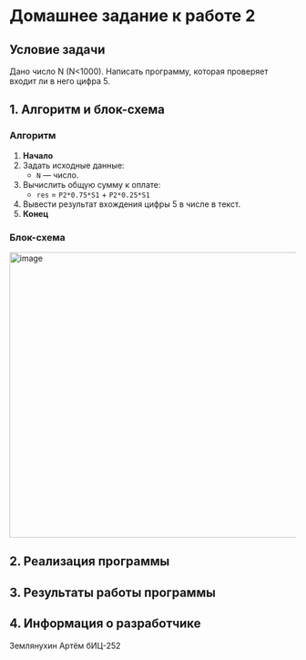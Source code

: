 # Домашнее задание к работе 2

## Условие задачи
Дано число N (N<1000). Написать программу, которая проверяет
входит ли в него цифра 5.


## 1. Алгоритм и блок-схема

### Алгоритм
1. **Начало**
2. Задать исходные данные:
   - `N` — число.
3. Вычислить общую сумму к оплате:
   - `res` = `P2*0.75*S1` + `P2*0.25*S1`
4. Вывести результат вхождения цифры 5 в числе в текст.
5. **Конец**

### Блок-схема

 <img width="621" height="501" alt="image" src="https://github.com/user-attachments/assets/49b14eba-b010-40bd-9f1f-5d310816b913" />




## 2. Реализация программы
      
## 3. Результаты работы программы


## 4. Информация о разработчике

Землянухин Артём бИЦ-252
